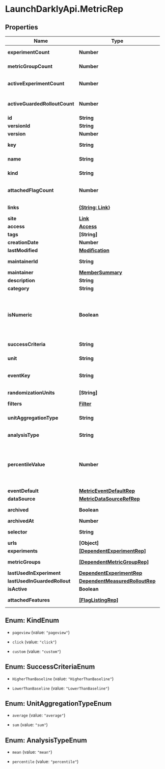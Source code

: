 # LaunchDarklyApi.MetricRep

## Properties

Name | Type | Description | Notes
------------ | ------------- | ------------- | -------------
**experimentCount** | **Number** | The number of experiments using this metric | [optional] 
**metricGroupCount** | **Number** | The number of metric groups using this metric | [optional] 
**activeExperimentCount** | **Number** | The number of active experiments using this metric | [optional] 
**activeGuardedRolloutCount** | **Number** | The number of active guarded rollouts using this metric | [optional] 
**id** | **String** | The ID of this metric | 
**versionId** | **String** | The version ID of the metric | 
**version** | **Number** | Version of the metric | [optional] 
**key** | **String** | A unique key to reference the metric | 
**name** | **String** | A human-friendly name for the metric | 
**kind** | **String** | The kind of event the metric tracks | 
**attachedFlagCount** | **Number** | The number of feature flags currently attached to this metric | [optional] 
**links** | [**{String: Link}**](Link.md) | The location and content type of related resources | 
**site** | [**Link**](Link.md) |  | [optional] 
**access** | [**Access**](Access.md) |  | [optional] 
**tags** | **[String]** | Tags for the metric | 
**creationDate** | **Number** |  | 
**lastModified** | [**Modification**](Modification.md) |  | [optional] 
**maintainerId** | **String** | The ID of the member who maintains this metric | [optional] 
**maintainer** | [**MemberSummary**](MemberSummary.md) |  | [optional] 
**description** | **String** | Description of the metric | [optional] 
**category** | **String** | The category of the metric | [optional] 
**isNumeric** | **Boolean** | For custom metrics, whether to track numeric changes in value against a baseline (&lt;code&gt;true&lt;/code&gt;) or to track a conversion when an end user takes an action (&lt;code&gt;false&lt;/code&gt;). | [optional] 
**successCriteria** | **String** | For custom metrics, the success criteria | [optional] 
**unit** | **String** | For numeric custom metrics, the unit of measure | [optional] 
**eventKey** | **String** | For custom metrics, the event key to use in your code | [optional] 
**randomizationUnits** | **[String]** | An array of randomization units allowed for this metric | [optional] 
**filters** | [**Filter**](Filter.md) |  | [optional] 
**unitAggregationType** | **String** | The method by which multiple unit event values are aggregated | [optional] 
**analysisType** | **String** | The method for analyzing metric events | [optional] 
**percentileValue** | **Number** | The percentile for the analysis method. An integer denoting the target percentile between 0 and 100. Required when &lt;code&gt;analysisType&lt;/code&gt; is &lt;code&gt;percentile&lt;/code&gt;. | [optional] 
**eventDefault** | [**MetricEventDefaultRep**](MetricEventDefaultRep.md) |  | [optional] 
**dataSource** | [**MetricDataSourceRefRep**](MetricDataSourceRefRep.md) |  | [optional] 
**archived** | **Boolean** | Whether the metric version is archived | [optional] 
**archivedAt** | **Number** |  | [optional] 
**selector** | **String** | For click metrics, the CSS selectors | [optional] 
**urls** | **[Object]** |  | [optional] 
**experiments** | [**[DependentExperimentRep]**](DependentExperimentRep.md) |  | [optional] 
**metricGroups** | [**[DependentMetricGroupRep]**](DependentMetricGroupRep.md) | Metric groups that use this metric | [optional] 
**lastUsedInExperiment** | [**DependentExperimentRep**](DependentExperimentRep.md) |  | [optional] 
**lastUsedInGuardedRollout** | [**DependentMeasuredRolloutRep**](DependentMeasuredRolloutRep.md) |  | [optional] 
**isActive** | **Boolean** | Whether the metric is active | [optional] 
**attachedFeatures** | [**[FlagListingRep]**](FlagListingRep.md) | Details on the flags attached to this metric | [optional] 



## Enum: KindEnum


* `pageview` (value: `"pageview"`)

* `click` (value: `"click"`)

* `custom` (value: `"custom"`)





## Enum: SuccessCriteriaEnum


* `HigherThanBaseline` (value: `"HigherThanBaseline"`)

* `LowerThanBaseline` (value: `"LowerThanBaseline"`)





## Enum: UnitAggregationTypeEnum


* `average` (value: `"average"`)

* `sum` (value: `"sum"`)





## Enum: AnalysisTypeEnum


* `mean` (value: `"mean"`)

* `percentile` (value: `"percentile"`)




